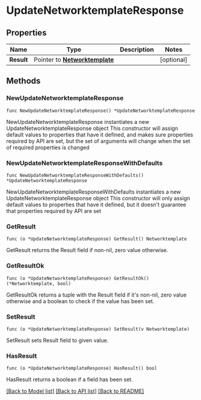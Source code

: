# UpdateNetworktemplateResponse

## Properties

Name | Type | Description | Notes
------------ | ------------- | ------------- | -------------
**Result** | Pointer to [**Networktemplate**](Networktemplate.md) |  | [optional] 

## Methods

### NewUpdateNetworktemplateResponse

`func NewUpdateNetworktemplateResponse() *UpdateNetworktemplateResponse`

NewUpdateNetworktemplateResponse instantiates a new UpdateNetworktemplateResponse object
This constructor will assign default values to properties that have it defined,
and makes sure properties required by API are set, but the set of arguments
will change when the set of required properties is changed

### NewUpdateNetworktemplateResponseWithDefaults

`func NewUpdateNetworktemplateResponseWithDefaults() *UpdateNetworktemplateResponse`

NewUpdateNetworktemplateResponseWithDefaults instantiates a new UpdateNetworktemplateResponse object
This constructor will only assign default values to properties that have it defined,
but it doesn't guarantee that properties required by API are set

### GetResult

`func (o *UpdateNetworktemplateResponse) GetResult() Networktemplate`

GetResult returns the Result field if non-nil, zero value otherwise.

### GetResultOk

`func (o *UpdateNetworktemplateResponse) GetResultOk() (*Networktemplate, bool)`

GetResultOk returns a tuple with the Result field if it's non-nil, zero value otherwise
and a boolean to check if the value has been set.

### SetResult

`func (o *UpdateNetworktemplateResponse) SetResult(v Networktemplate)`

SetResult sets Result field to given value.

### HasResult

`func (o *UpdateNetworktemplateResponse) HasResult() bool`

HasResult returns a boolean if a field has been set.


[[Back to Model list]](../README.md#documentation-for-models) [[Back to API list]](../README.md#documentation-for-api-endpoints) [[Back to README]](../README.md)


